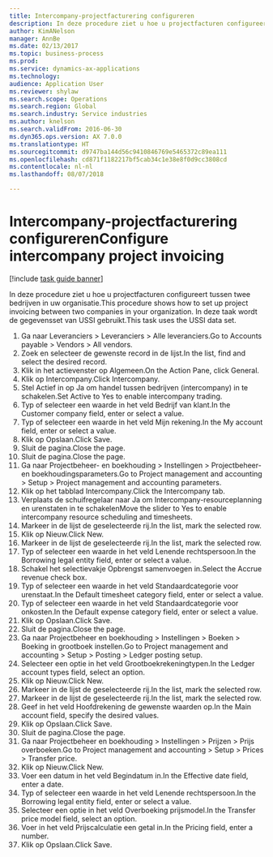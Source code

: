 ```yaml
--- 
title: Intercompany-projectfacturering configureren
description: In deze procedure ziet u hoe u projectfacturen configureert tussen twee bedrijven in uw organisatie.
author: KimANelson
manager: AnnBe
ms.date: 02/13/2017
ms.topic: business-process
ms.prod: 
ms.service: dynamics-ax-applications
ms.technology: 
audience: Application User
ms.reviewer: shylaw
ms.search.scope: Operations
ms.search.region: Global
ms.search.industry: Service industries
ms.author: knelson
ms.search.validFrom: 2016-06-30
ms.dyn365.ops.version: AX 7.0.0
ms.translationtype: HT
ms.sourcegitcommit: d9747ba144d56c9410846769e5465372c89ea111
ms.openlocfilehash: cd871f1182217bf5cab34c1e38e8f0d9cc3808cd
ms.contentlocale: nl-nl
ms.lasthandoff: 08/07/2018

---
```

# <a name="configure-intercompany-project-invoicing"></a><span data-ttu-id="2293f-103">Intercompany-projectfacturering configureren</span><span class="sxs-lookup"><span data-stu-id="2293f-103">Configure intercompany project invoicing</span></span>

[!include [task guide banner](../../includes/task-guide-banner.md)]

<span data-ttu-id="2293f-104">In deze procedure ziet u hoe u projectfacturen configureert tussen twee bedrijven in uw organisatie.</span><span class="sxs-lookup"><span data-stu-id="2293f-104">This procedure shows how to set up project invoicing between two companies in your organization.</span></span> <span data-ttu-id="2293f-105">In deze taak wordt de gegevensset van USSI gebruikt.</span><span class="sxs-lookup"><span data-stu-id="2293f-105">This task uses the USSI data set.</span></span>

1. <span data-ttu-id="2293f-106">Ga naar Leveranciers > Leveranciers > Alle leveranciers.</span><span class="sxs-lookup"><span data-stu-id="2293f-106">Go to Accounts payable > Vendors > All vendors.</span></span>
2. <span data-ttu-id="2293f-107">Zoek en selecteer de gewenste record in de lijst.</span><span class="sxs-lookup"><span data-stu-id="2293f-107">In the list, find and select the desired record.</span></span>
3. <span data-ttu-id="2293f-108">Klik in het actievenster op Algemeen.</span><span class="sxs-lookup"><span data-stu-id="2293f-108">On the Action Pane, click General.</span></span>
4. <span data-ttu-id="2293f-109">Klik op Intercompany.</span><span class="sxs-lookup"><span data-stu-id="2293f-109">Click Intercompany.</span></span>
5. <span data-ttu-id="2293f-110">Stel Actief in op Ja om handel tussen bedrijven (intercompany) in te schakelen.</span><span class="sxs-lookup"><span data-stu-id="2293f-110">Set Active to Yes to enable intercompany trading.</span></span>
6. <span data-ttu-id="2293f-111">Typ of selecteer een waarde in het veld Bedrijf van klant.</span><span class="sxs-lookup"><span data-stu-id="2293f-111">In the Customer company field, enter or select a value.</span></span>
7. <span data-ttu-id="2293f-112">Typ of selecteer een waarde in het veld Mijn rekening.</span><span class="sxs-lookup"><span data-stu-id="2293f-112">In the My account field, enter or select a value.</span></span>
8. <span data-ttu-id="2293f-113">Klik op Opslaan.</span><span class="sxs-lookup"><span data-stu-id="2293f-113">Click Save.</span></span>
9. <span data-ttu-id="2293f-114">Sluit de pagina.</span><span class="sxs-lookup"><span data-stu-id="2293f-114">Close the page.</span></span>
10. <span data-ttu-id="2293f-115">Sluit de pagina.</span><span class="sxs-lookup"><span data-stu-id="2293f-115">Close the page.</span></span>
11. <span data-ttu-id="2293f-116">Ga naar Projectbeheer- en boekhouding > Instellingen > Projectbeheer- en boekhoudingsparameters.</span><span class="sxs-lookup"><span data-stu-id="2293f-116">Go to Project management and accounting > Setup > Project management and accounting parameters.</span></span>
12. <span data-ttu-id="2293f-117">Klik op het tabblad Intercompany.</span><span class="sxs-lookup"><span data-stu-id="2293f-117">Click the Intercompany tab.</span></span>
13. <span data-ttu-id="2293f-118">Verplaats de schuifregelaar naar Ja om Intercompany-resourceplanning en urenstaten in te schakelen</span><span class="sxs-lookup"><span data-stu-id="2293f-118">Move the slider to Yes to enable intercompany resource scheduling and timesheets.</span></span>
14. <span data-ttu-id="2293f-119">Markeer in de lijst de geselecteerde rij.</span><span class="sxs-lookup"><span data-stu-id="2293f-119">In the list, mark the selected row.</span></span>
15. <span data-ttu-id="2293f-120">Klik op Nieuw.</span><span class="sxs-lookup"><span data-stu-id="2293f-120">Click New.</span></span>
16. <span data-ttu-id="2293f-121">Markeer in de lijst de geselecteerde rij.</span><span class="sxs-lookup"><span data-stu-id="2293f-121">In the list, mark the selected row.</span></span>
17. <span data-ttu-id="2293f-122">Typ of selecteer een waarde in het veld Lenende rechtspersoon.</span><span class="sxs-lookup"><span data-stu-id="2293f-122">In the Borrowing legal entity field, enter or select a value.</span></span>
18. <span data-ttu-id="2293f-123">Schakel het selectievakje Opbrengst samenvoegen in.</span><span class="sxs-lookup"><span data-stu-id="2293f-123">Select the Accrue revenue check box.</span></span>
19. <span data-ttu-id="2293f-124">Typ of selecteer een waarde in het veld Standaardcategorie voor urenstaat.</span><span class="sxs-lookup"><span data-stu-id="2293f-124">In the Default timesheet category field, enter or select a value.</span></span>
20. <span data-ttu-id="2293f-125">Typ of selecteer een waarde in het veld Standaardcategorie voor onkosten.</span><span class="sxs-lookup"><span data-stu-id="2293f-125">In the Default expense category field, enter or select a value.</span></span>
21. <span data-ttu-id="2293f-126">Klik op Opslaan.</span><span class="sxs-lookup"><span data-stu-id="2293f-126">Click Save.</span></span>
22. <span data-ttu-id="2293f-127">Sluit de pagina.</span><span class="sxs-lookup"><span data-stu-id="2293f-127">Close the page.</span></span>
23. <span data-ttu-id="2293f-128">Ga naar Projectbeheer en boekhouding > Instellingen > Boeken > Boeking in grootboek instellen.</span><span class="sxs-lookup"><span data-stu-id="2293f-128">Go to Project management and accounting > Setup > Posting > Ledger posting setup.</span></span>
24. <span data-ttu-id="2293f-129">Selecteer een optie in het veld Grootboekrekeningtypen.</span><span class="sxs-lookup"><span data-stu-id="2293f-129">In the Ledger account types field, select an option.</span></span>
25. <span data-ttu-id="2293f-130">Klik op Nieuw.</span><span class="sxs-lookup"><span data-stu-id="2293f-130">Click New.</span></span>
26. <span data-ttu-id="2293f-131">Markeer in de lijst de geselecteerde rij.</span><span class="sxs-lookup"><span data-stu-id="2293f-131">In the list, mark the selected row.</span></span>
27. <span data-ttu-id="2293f-132">Markeer in de lijst de geselecteerde rij.</span><span class="sxs-lookup"><span data-stu-id="2293f-132">In the list, mark the selected row.</span></span>
28. <span data-ttu-id="2293f-133">Geef in het veld Hoofdrekening de gewenste waarden op.</span><span class="sxs-lookup"><span data-stu-id="2293f-133">In the Main account field, specify the desired values.</span></span>
29. <span data-ttu-id="2293f-134">Klik op Opslaan.</span><span class="sxs-lookup"><span data-stu-id="2293f-134">Click Save.</span></span>
30. <span data-ttu-id="2293f-135">Sluit de pagina.</span><span class="sxs-lookup"><span data-stu-id="2293f-135">Close the page.</span></span>
31. <span data-ttu-id="2293f-136">Ga naar Projectbeheer en boekhouding > Instellingen > Prijzen > Prijs overboeken.</span><span class="sxs-lookup"><span data-stu-id="2293f-136">Go to Project management and accounting > Setup > Prices > Transfer price.</span></span>
32. <span data-ttu-id="2293f-137">Klik op Nieuw.</span><span class="sxs-lookup"><span data-stu-id="2293f-137">Click New.</span></span>
33. <span data-ttu-id="2293f-138">Voer een datum in het veld Begindatum in.</span><span class="sxs-lookup"><span data-stu-id="2293f-138">In the Effective date field, enter a date.</span></span>
34. <span data-ttu-id="2293f-139">Typ of selecteer een waarde in het veld Lenende rechtspersoon.</span><span class="sxs-lookup"><span data-stu-id="2293f-139">In the Borrowing legal entity field, enter or select a value.</span></span>
35. <span data-ttu-id="2293f-140">Selecteer een optie in het veld Overboeking prijsmodel.</span><span class="sxs-lookup"><span data-stu-id="2293f-140">In the Transfer price model field, select an option.</span></span>
36. <span data-ttu-id="2293f-141">Voer in het veld Prijscalculatie een getal in.</span><span class="sxs-lookup"><span data-stu-id="2293f-141">In the Pricing field, enter a number.</span></span>
37. <span data-ttu-id="2293f-142">Klik op Opslaan.</span><span class="sxs-lookup"><span data-stu-id="2293f-142">Click Save.</span></span>


